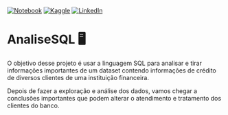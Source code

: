 [![Notebook](https://camo.githubusercontent.com/93df4d99a5c309f403435686206755415b16659f4771fd52ceb9da0c11b76a7d/68747470733a2f2f696d672e736869656c64732e696f2f62616467652f4a7570797465722d77686974653f7374796c653d666f722d7468652d6261646765266c6f676f3d6a757079746572266c6f676f436f6c6f723d6f72616e6765)](https://github.com/SabrynaVC/AnaliseSQL/blob/main/Projeto_SQL_Sabryna_Viola.ipynb)
[![Kaggle](https://img.shields.io/badge/Kaggle-20BEFF?style=for-the-badge&logo=Kaggle&logoColor=white)](https://www.kaggle.com/sabrynaviola)
[![LinkedIn](https://img.shields.io/badge/LinkedIn-0077B5?style=for-the-badge&logo=linkedin&logoColor=white)](https://www.linkedin.com/in/sabryna-viola/)


# AnaliseSQL 🖥️

O objetivo desse projeto é usar a linguagem SQL para analisar e tirar informações importantes de um dataset contendo informações de crédito de diversos clientes de uma instituição financeira.

Depois de fazer a exploração e análise dos dados, vamos chegar a conclusões importantes que podem alterar o atendimento e tratamento dos clientes do banco.
